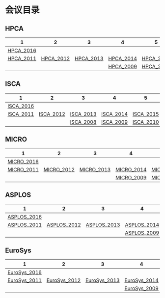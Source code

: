 # 会议目录

## HPCA

| 1                              | 2                              | 3                              | 4                              | 5                              |
| ------------------------------ | ------------------------------ | ------------------------------ | ------------------------------ | ------------------------------ |
| [HPCA_2016](HPCA/HPCA_2016.md) |                                |                                |                                |                                |
| [HPCA_2011](HPCA/HPCA_2011.md) | [HPCA_2012](HPCA/HPCA_2012.md) | [HPCA_2013](HPCA/HPCA_2013.md) | [HPCA_2014](HPCA/HPCA_2014.md) | [HPCA_2015](HPCA/HPCA_2015.md) |
|                                |                                |                                | [HPCA_2009](HPCA/HPCA_2009.md) | [HPCA_2010](HPCA/HPCA_2010.md) |

## ISCA

| 1                              | 2                              | 3                              | 4                              | 5                              |
| ------------------------------ | ------------------------------ | ------------------------------ | ------------------------------ | ------------------------------ |
| [ISCA_2016](ISCA/ISCA_2016.md) |                                |                                |                                |                                |
| [ISCA_2011](ISCA/ISCA_2011.md) | [ISCA_2012](ISCA/ISCA_2012.md) | [ISCA_2013](ISCA/ISCA_2013.md) | [ISCA_2014](ISCA/ISCA_2014.md) | [ISCA_2015](ISCA/ISCA_2015.md) |
|                                |                                | [ISCA_2008](ISCA/ISCA_2008.md) | [ISCA_2009](ISCA/ISCA_2009.md) | [ISCA_2010](ISCA/ISCA_2010.md) |

## MICRO

| 1                                 | 2                                 | 3                                 | 4                                 | 5                                 |
| --------------------------------- | --------------------------------- | --------------------------------- | --------------------------------- | --------------------------------- |
| [MICRO_2016](MICRO/MICRO_2016.md) |                                   |                                   |                                   |                                   |
| [MICRO_2011](MICRO/MICRO_2011.md) | [MICRO_2012](MICRO/MICRO_2012.md) | [MICRO_2013](MICRO/MICRO_2013.md) | [MICRO_2014](MICRO/MICRO_2014.md) | [MICRO_2015](MICRO/MICRO_2015.md) |
|                                   |                                   |                                   | [MICRO_2009](MICRO/MICRO_2009.md) | [MICRO_2010](MICRO/MICRO_2010.md) |

## ASPLOS

| 1                                    | 2                                    | 3                                    | 4                                    | 5                                    |
| ------------------------------------ | ------------------------------------ | ------------------------------------ | ------------------------------------ | ------------------------------------ |
| [ASPLOS_2016](ASPLOS/ASPLOS_2016.md) |                                      |                                      |                                      |                                      |
| [ASPLOS_2011](ASPLOS/ASPLOS_2011.md) | [ASPLOS_2012](ASPLOS/ASPLOS_2012.md) | [ASPLOS_2013](ASPLOS/ASPLOS_2013.md) | [ASPLOS_2014](ASPLOS/ASPLOS_2014.md) | [ASPLOS_2015](ASPLOS/ASPLOS_2015.md) |
|                                      |                                      |                                      | [ASPLOS_2009](ASPLOS/ASPLOS_2009.md) | [ASPLOS_2010](ASPLOS/ASPLOS_2010.md) |

## EuroSys

| 1                                       | 2                                       | 3                                       | 4                                       | 5                                       |
| --------------------------------------- | --------------------------------------- | --------------------------------------- | --------------------------------------- | --------------------------------------- |
| [EuroSys_2016](EuroSys/EuroSys_2016.md) |                                         |                                         |                                         |                                         |
| [EuroSys_2011](EuroSys/EuroSys_2011.md) | [EuroSys_2012](EuroSys/EuroSys_2012.md) | [EuroSys_2013](EuroSys/EuroSys_2013.md) | [EuroSys_2014](EuroSys/EuroSys_2014.md) | [EuroSys_2015](EuroSys/EuroSys_2015.md) |
|                                         |                                         |                                         | [EuroSys_2009](EuroSys/EuroSys_2009.md) | [EuroSys_2010](EuroSys/EuroSys_2010.md) |

